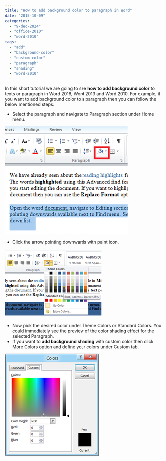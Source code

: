 ```yaml
---
title: "How to add background color to paragraph in Word"
date: "2015-10-09"
categories: 
  - "9-dec-2024"
  - "office-2010"
  - "word-2010"
tags: 
  - "add"
  - "background-color"
  - "custom-color"
  - "paragraph"
  - "shading"
  - "word-2010"
---
```


In this short tutorial we are going to see **how to add background color** to texts or paragraph in Word 2016, Word 2013 and Word 2010. For example, if you want to add background color to a paragraph then you can follow the below mentioned steps.

- Select the paragraph and navigate to Paragraph section under Home menu.

[![image](images/image_thumb166.png "image")](http://blogmines.com/blog/wp-content/uploads/2011/12/image166.png)

- Click the arrow pointing downwards with paint icon.

[![image](images/image_thumb167.png "image")](http://blogmines.com/blog/wp-content/uploads/2011/12/image167.png)

- Now pick the desired color under Theme Colors or Standard Colors. You could immediately see the preview of the color shading effect for the selected Paragraph.
- If you want to **add background shading** with custom color then click More Colors option and define your colors under Custom tab.

[![image](images/image_thumb168.png "image")](http://blogmines.com/blog/wp-content/uploads/2011/12/image168.png)
